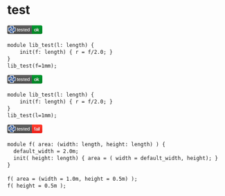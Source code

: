 # test

![test](.banner/lib_test_fail.png)

```µcad,lib_test_fail
module lib_test(l: length) {
    init(f: length) { r = f/2.0; }
}
lib_test(f=1mm);
```

![test](.banner/lib_test_ok.png)

```µcad,lib_test_ok
module lib_test(l: length) {
    init(f: length) { r = f/2.0; }
}
lib_test(l=1mm);
```

![test](.banner/lib_test1.png)

```µcad,lib_test1
module f( area: (width: length, height: length) ) {
  default_width = 2.0m;
  init( height: length) { area = ( width = default_width, height); }
}

f( area = (width = 1.0m, height = 0.5m) );
f( height = 0.5m );
```
